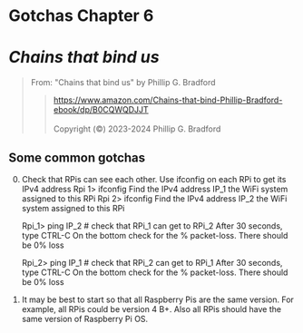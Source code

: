 # Gotchas Chapter 6 <br>

# *Chains that bind us*<br>  

> From: "Chains that bind us" by Phillip G. Bradford <br>  
>>  https://www.amazon.com/Chains-that-bind-Phillip-Bradford-ebook/dp/B0CQWQDJJT <br>  
> Copyright (&copy;) 2023-2024 Phillip G. Bradford <br>

## Some common gotchas

0. Check that RPis can see each other.
   Use ifconfig on each RPi to get its IPv4 address
   Rpi 1> ifconfig
   Find the IPv4 address IP_1 the WiFi system assigned to this RPi
   Rpi 2> ifconfig
   Find the IPv4 address IP_2 the WiFi system assigned to this RPi

   Rpi_1> ping IP_2   # check that RPi_1 can get to RPi_2
   After 30 seconds, type CTRL-C
   On the bottom check for the % packet-loss.  There should be 0% loss
   
   Rpi_2> ping IP_1   # check that RPi_2 can get to RPi_1
   After 30 seconds, type CTRL-C
   On the bottom check for the % packet-loss.  There should be 0% loss
   
1. It may be best to start so that all Raspberry Pis are the same version. For example, all RPis could be version 4 B+.
   Also all RPis should have the same version of Raspberry Pi OS.  


